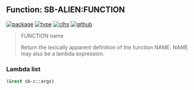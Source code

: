 ## Function: SB-ALIEN:FUNCTION
[![package](https://img.shields.io/badge/Package-SB--ALIEN-5f9ea0.svg?style=social&colorA=999999)](../) [![type](https://img.shields.io/badge/Type-Function-5f9ea0.svg?style=social&colorA=999999)](../#function) [![clhs](https://img.shields.io/badge/CLHS-FUNCTION-5f9ea0.svg?style=social&colorA=999999)](http://www.lispworks.com/documentation/HyperSpec/Body/a_fn.htm) [![github](https://img.shields.io/badge/GitHub-View_the_source-5f9ea0.svg?style=social&colorA=999999&logo=github)](https://github.com/sbcl/sbcl/blob/master/src/compiler/info-functions.lisp/) 

> FUNCTION name
> 
> Return the lexically apparent definition of the function NAME. NAME may also
> be a lambda expression.

### Lambda list
```cl
(&rest sb-c::args)
```
